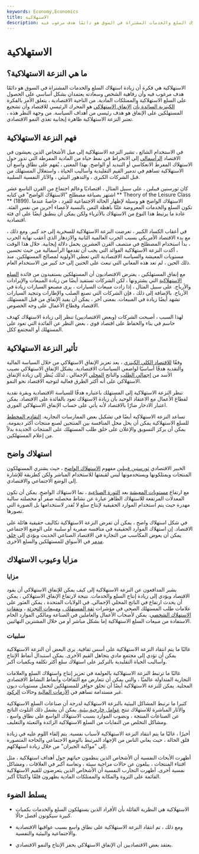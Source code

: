 ```yaml
---
keywords: Economy,Economics
title: الاستهلاكية
description: النزعة الاستهلاكية هي فكرة أن زيادة استهلاك السلع والخدمات المشتراة في السوق هو دائمًا هدف مرغوب فيه.
---
```


# الاستهلاكية
## ما هي النزعة الاستهلاكية؟

الاستهلاكية هي فكرة أن زيادة استهلاك السلع والخدمات المشتراة في السوق هو دائمًا هدف مرغوب فيه وأن رفاهية الشخص وسعادته يعتمدان بشكل أساسي على الحصول على السلع الاستهلاكية والممتلكات المادية. من الناحية الاقتصادية ، يتعلق الأمر بالفكرة [الكينزية السائدة بأن](/keynesianeconomics) [الإنفاق الاستهلاكي](/consumer-spending) هو المحرك الرئيسي للاقتصاد وأن تشجيع المستهلكين على الإنفاق هو هدف رئيسي من أهداف السياسة. من وجهة النظر هذه ، تعتبر النزعة الاستهلاكية ظاهرة إيجابية تغذي النمو الاقتصادي.

## فهم النزعة الاستهلاكية

في الاستخدام الشائع ، تشير النزعة الاستهلاكية إلى ميل الأشخاص الذين يعيشون في الاقتصاد [الرأسمالي](/capitalism) إلى الانخراط في نمط حياة من المادية المفرطة التي تدور حول الاستهلاك المفرط الانعكاسي أو التبديد أو الواضح. بهذا المعنى ، يُفهم على نطاق واسع أن الاستهلاكية تساهم في تدمير القيم التقليدية وأساليب الحياة ، واستغلال المستهلك من قبل الشركات الكبرى ، والتدهور البيئي ، والآثار النفسية السلبية.

كان ثورستين فيبلين ، على سبيل المثال ، اقتصاديًا وعالم اجتماع من القرن التاسع عشر اشتهر بصياغة مصطلح "الاستهلاك الواضح" في كتابه ** Theory of the Leisure Class ** (1899). الاستهلاك الواضح هو وسيلة لإظهار الحالة الاجتماعية للفرد ، خاصةً عندما تكون السلع والخدمات المعروضة علنًا باهظة الثمن بالنسبة لأعضاء آخرين من نفس الفئة. عادة ما يرتبط هذا النوع من الاستهلاك بالأثرياء ولكن يمكن أن ينطبق أيضًا على أي فئة اقتصادية.

في أعقاب الكساد الكبير ، تعرضت النزعة الاستهلاكية للسخرية إلى حد كبير. ومع ذلك ، مع بدء الاقتصاد الأمريكي بسبب الحرب العالمية الثانية والازدهار الذي أعقب نهاية الحرب ، بدأ استخدام المصطلح في منتصف القرن العشرين يحمل دلالة إيجابية. خلال هذا الوقت ، أكدت النزعة الاستهلاكية الفوائد التي يجب أن تقدمها الرأسمالية من حيث تحسين مستويات المعيشة والسياسة الاقتصادية التي تعطي الأولوية لمصالح المستهلكين. منذ ذلك الحين ، لم تعد هذه المعاني التي تبعث على الحنين إلى حد كبير من الاستخدام العام.

مع إنفاق المستهلكين ، يفترض الاقتصاديون أن المستهلكين يستفيدون من فائدة [السلع](/utility) [الاستهلاكية](/consumer-goods) التي يشترونها ، لكن الشركات تستفيد أيضًا من زيادة المبيعات والإيرادات والأرباح. على سبيل المثال ، إذا زادت مبيعات السيارات ، يرى مصنعو السيارات زيادة في الأرباح. بالإضافة إلى ذلك ، فإن الشركات التي تصنع الصلب والإطارات وتنجيد السيارات تشهد أيضًا زيادة في المبيعات. بمعنى آخر ، يمكن أن يفيد الإنفاق من قبل المستهلك الاقتصاد وقطاع الأعمال على وجه الخصوص.

لهذا السبب ، أصبحت الشركات (وبعض الاقتصاديين) تنظر إلى زيادة الاستهلاك كهدف حاسم في بناء والحفاظ على اقتصاد قوي ، بغض النظر عن الفائدة التي تعود على المستهلك أو المجتمع ككل.

## تأثير النزعة الاستهلاكية

وفقًا [للاقتصاد الكلي الكينزي](/macroeconomics) ، يعد تعزيز الإنفاق الاستهلاكي من خلال السياسة المالية والنقدية هدفًا أساسيًا لواضعي السياسات الاقتصادية. يشكل الإنفاق الاستهلاكي نصيب الأسد من [إجمالي الطلب](/aggregatedemand) والناتج [المحلي](/gdp) الإجمالي ، لذلك يُنظر إلى زيادة الإنفاق الاستهلاكي على أنه أكثر الطرق فعالية لتوجيه الاقتصاد نحو النمو.

تنظر النزعة الاستهلاكية إلى المستهلك باعتباره هدفًا للسياسة الاقتصادية وبقرة نقدية لقطاع الأعمال مع الاعتقاد الوحيد بأن زيادة الاستهلاك تعود بالفائدة على الاقتصاد. يمكن اعتبار الادخار ضارًا بالاقتصاد لأنه يأتي على حساب الإنفاق الاستهلاكي الفوري.

تساعد النزعة الاستهلاكية أيضًا في تشكيل بعض الممارسات التجارية. [التقادم المخطط](/planned_obsolescence) للسلع الاستهلاكية يمكن أن يحل محل المنافسة بين المنتجين لصنع منتجات أكثر ديمومة. يمكن أن يركز التسويق والإعلان على خلق طلب المستهلك على المنتجات الجديدة بدلاً من إعلام المستهلكين.

## استهلاك واضح

الخبير الاقتصادي [ثورستين فيبلين](/thorstein-veblen) مفهوم [الاستهلاك الواضح](/conspicuous-consumption) ، حيث يشتري المستهلكون المنتجات ويمتلكونها ويستخدمونها ليس لقيمتها للاستخدام المباشر ولكن كطريقة للإشارة إلى الوضع الاجتماعي والاقتصادي.

مع ارتفاع [مستويات المعيشة](/standard-of-living) بعد [الثورة الصناعية](/industrial-revolution) ، نما الاستهلاك الواضح. يمكن أن تكون المعدلات المرتفعة للاستهلاك الظاهر عبارة عن نشاط محصلته صفر أو محصلته سالبة مهدرة حيث يتم استخدام الموارد الحقيقية لإنتاج سلع لا تُقدر لاستخدامها بل الصورة التي تصورها.

في شكل استهلاك واضح ، يمكن أن تفرض النزعة الاستهلاكية تكاليف حقيقية هائلة على الاقتصاد. إن استهلاك الموارد الحقيقية في منافسة صفرية أو سلبية على الوضع الاجتماعي يمكن أن يعوض المكاسب من التجارة في الاقتصاد الصناعي الحديث ويؤدي إلى [خلق مدمر](/destructive-creation) في الأسواق للمستهلكين والسلع الأخرى.

## مزايا وعيوب الاستهلاك

### مزايا

يشير المدافعون عن النزعة الاستهلاكية إلى كيف يمكن للإنفاق الاستهلاكي أن يقود الاقتصاد ويؤدي إلى زيادة إنتاج السلع والخدمات. نتيجة لارتفاع الإنفاق الاستهلاكي ، يمكن أن يحدث ارتفاع في الناتج المحلي الإجمالي. في الولايات المتحدة ، يمكن العثور على علامات طلب المستهلك الصحي في مؤشرات [ثقة المستهلك ،](/cci) [ومبيعات التجزئة](/retail-sales) ، [ونفقات الاستهلاك الشخصي](/pce). يمكن لأصحاب الأعمال والعاملين في الصناعة ومالكي الموارد الخام الاستفادة من مبيعات السلع الاستهلاكية إما بشكل مباشر أو من خلال المشترين النهائيين.

### سلبيات

غالبًا ما يتم انتقاد النزعة الاستهلاكية على أسس ثقافية. يرى البعض أن النزعة الاستهلاكية يمكن أن تؤدي إلى مجتمع مادي يتجاهل القيم الأخرى. يمكن استبدال أنماط الإنتاج وأساليب الحياة التقليدية بالتركيز على استهلاك سلع أكثر تكلفة وبكميات أكبر.

غالبًا ما ترتبط النزعة الاستهلاكية بالعولمة في تعزيز إنتاج واستهلاك السلع والعلامات التجارية المتداولة عالميًا ، والتي يمكن أن تتعارض مع الثقافات وأنماط النشاط الاقتصادي المحلية. يمكن للنزعة الاستهلاكية أيضًا أن تخلق حوافز للمستهلكين لتحمل مستويات ديون غير مستدامة تساهم في [الأزمات المالية](/financial-crisis) وحالات [الركود](/recession).

كثيرا ما ترتبط المشاكل البيئية بالنزعة الاستهلاكية لدرجة أن صناعات السلع الاستهلاكية والآثار المباشرة للاستهلاك تنتج [عوامل خارجية بيئية](/externality). يمكن أن يشمل ذلك التلوث الناتج عن الصناعات المنتجة ، ونضوب الموارد بسبب الاستهلاك الواسع على نطاق واسع ، ومشاكل التخلص من النفايات من السلع الاستهلاكية الزائدة والتعبئة والتغليف.

أخيرًا ، غالبًا ما يتم انتقاد النزعة الاستهلاكية لأسباب نفسية. يتم إلقاء اللوم عليه في زيادة قلق الحالة ، حيث يعاني الناس من الإجهاد المرتبط بالوضع الاجتماعي والحاجة المتصورة إلى "مواكبة الجيران" من خلال زيادة استهلاكهم.

أظهرت الأبحاث النفسية أن الأشخاص الذين ينظمون حياتهم حول أهداف استهلاكية ، مثل اقتناء المنتجات ، يبلغون عن حالات مزاجية سيئة ، وتعاسة أكبر في العلاقات ، ومشاكل نفسية أخرى. أظهرت التجارب النفسية أن الأشخاص الذين يتعرضون للقيم الاستهلاكية القائمة على الثروة والمكانة والممتلكات المادية يظهرون قلقًا واكتئابًا أكبر.

## يسلط الضوء

- الاستهلاكية هي النظرية القائلة بأن الأفراد الذين يستهلكون السلع والخدمات بكميات كبيرة سيكونون أفضل حالًا.

- ومع ذلك ، تم انتقاد النزعة الاستهلاكية على نطاق واسع بسبب عواقبها الاقتصادية والاجتماعية والبيئية والنفسية.

- يعتقد بعض الاقتصاديين أن الإنفاق الاستهلاكي يحفز الإنتاج والنمو الاقتصادي.

